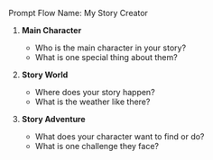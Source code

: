 Prompt Flow Name: My Story Creator

1. **Main Character**

   - Who is the main character in your story?
   - What is one special thing about them?

2. **Story World**

   - Where does your story happen?
   - What is the weather like there?

3. **Story Adventure**

   - What does your character want to find or do?
   - What is one challenge they face?
